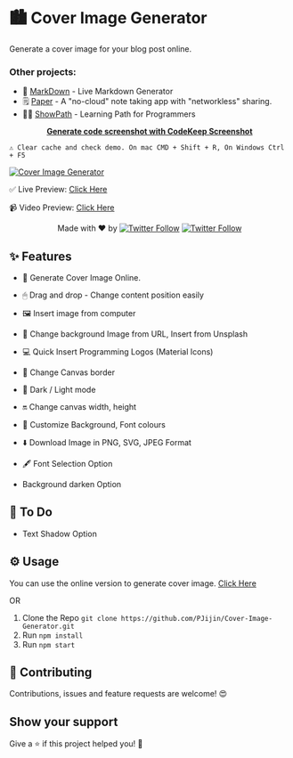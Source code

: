 # 🏙 Cover Image Generator

Generate a cover image for your blog post online.


### Other projects:

- 🔖 [MarkDown](https://github.com/JP1016/Markdown) - Live Markdown Generator
- 🗒 [Paper](https://github.com/JP1016/Paper) - A "no-cloud" note taking app with "networkless" sharing.
- 👨‍💻 [ShowPath](https://github.com/PJijin/Show-Path) - Learning Path for Programmers

<p align="center">
 <b>  <a href="https://codekeep.io/screenshot">Generate code screenshot with CodeKeep Screenshot</a>   </b>
</p>

```
⚠️ Clear cache and check demo. On mac CMD + Shift + R, On Windows Ctrl + F5
```

[![Cover Image Generator](https://github.com/PJijin/Cover-Image-Generator/blob/master/preview.png?raw=true 'Cover Image Generator')]()

✅ Live Preview: <a href="https://cover-blog-generator.vercel.app/" target="_BLANK">Click Here</a>

📹 Video Preview: <a href="https://www.youtube.com/watch?v=GGTrhgKrch8" target="_BLANK">Click Here</a>

   <p align="center">
   Made with ❤️ by <a href="https://twitter.com/jp1016v1"><img alt="Twitter Follow" src="https://img.shields.io/twitter/follow/jp1016v1?style=social"></a>
<a href="https://twitter.com/PJijin"><img alt="Twitter Follow" src="https://img.shields.io/twitter/follow/PJijin?style=social"></a>
  </p>
 


## ✨ Features

-   🌌 Generate Cover Image Online.

-   🖱 Drag and drop - Change content position easily

-   🖼 Insert image from computer

-   🌅 Change background Image from URL, Insert from Unsplash

-   💻 Quick Insert Programming Logos (Material Icons)

-   🌈 Change Canvas border

-   🔆 Dark / Light mode

-   🔛 Change canvas width, height

-   🎨 Customize Background, Font colours

-   ⬇️ Download Image in PNG, SVG, JPEG Format

-   🖋 Font Selection Option

-   Background darken Option

## 📝 To Do

-   Text Shadow Option


## ⚙️ Usage

You can use the online version to generate cover image. <a href="https://cover-blog-generator.vercel.app/" target="_BLANK">Click Here</a>

OR

1. Clone the Repo `git clone https://github.com/PJijin/Cover-Image-Generator.git`
2. Run `npm install`
3. Run `npm start`

## 🤝 Contributing

Contributions, issues and feature requests are welcome! 😍

## Show your support

Give a ⭐️ if this project helped you! 🥰
